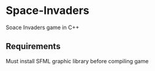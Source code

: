 # Space-Invaders
Soace Invaders game in C++


## Requirements
Must install SFML graphic library before compiling game

